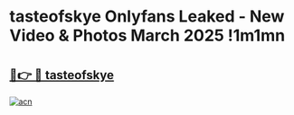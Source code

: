 # tasteofskye Onlyfans Leaked - New Video & Photos March 2025 !1m1mn

# <h2><a href="https://oxpl02.iuczelnia.edu.pl?title=tasteofskye&ref=1m1mn">🔗👉 🔴 tasteofskye</a></h2>

[![acn](https://github.com/user-attachments/assets/0f9c940e-d8b0-45ae-aac7-cd30a18b3e1c)](https://oxpl02.iuczelnia.edu.pl?title=tasteofskye&ref=1m1mn)

